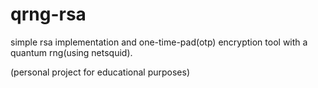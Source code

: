 # qrng-rsa
simple rsa implementation and one-time-pad(otp) encryption tool with a quantum rng(using netsquid). 

(personal project for educational purposes)
